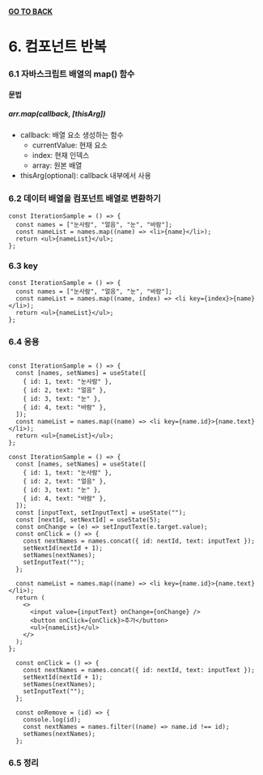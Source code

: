 #### [GO TO BACK](../README.md)

# 6. 컴포넌트 반복

### 6.1 자바스크립트 배열의 map() 함수

#### 문법

##### arr.map(callback, [thisArg])

- callback: 배열 요소 생성하는 함수
  - currentValue: 현재 요소
  - index: 현재 인덱스
  - array: 원본 배열
- thisArg(optional): callback 내부에서 사용

### 6.2 데이터 배열을 컴포넌트 배열로 변환하기

```react
const IterationSample = () => {
  const names = ["눈사람", "얼음", "눈", "바람"];
  const nameList = names.map((name) => <li>{name}</li>);
  return <ul>{nameList}</ul>;
};
```

### 6.3 key

```react
const IterationSample = () => {
  const names = ["눈사람", "얼음", "눈", "바람"];
  const nameList = names.map((name, index) => <li key={index}>{name}</li>);
  return <ul>{nameList}</ul>;
};
```

### 6.4 응용

```react

const IterationSample = () => {
  const [names, setNames] = useState([
    { id: 1, text: "눈사람" },
    { id: 2, text: "얼음" },
    { id: 3, text: "눈" },
    { id: 4, text: "바람" },
  ]);
  const nameList = names.map((name) => <li key={name.id}>{name.text}</li>);
  return <ul>{nameList}</ul>;
};
```

```react
const IterationSample = () => {
  const [names, setNames] = useState([
    { id: 1, text: "눈사람" },
    { id: 2, text: "얼음" },
    { id: 3, text: "눈" },
    { id: 4, text: "바람" },
  ]);
  const [inputText, setInputText] = useState("");
  const [nextId, setNextId] = useState(5);
  const onChange = (e) => setInputText(e.target.value);
  const onClick = () => {
    const nextNames = names.concat({ id: nextId, text: inputText });
    setNextId(nextId + 1);
    setNames(nextNames);
    setInputText("");
  };

  const nameList = names.map((name) => <li key={name.id}>{name.text}</li>);
  return (
    <>
      <input value={inputText} onChange={onChange} />
      <button onClick={onClick}>추가</button>
      <ul>{nameList}</ul>
    </>
  );
};

```

```react
  const onClick = () => {
    const nextNames = names.concat({ id: nextId, text: inputText });
    setNextId(nextId + 1);
    setNames(nextNames);
    setInputText("");
  };

  const onRemove = (id) => {
    console.log(id);
    const nextNames = names.filter((name) => name.id !== id);
    setNames(nextNames);
  };
```

### 6.5 정리
